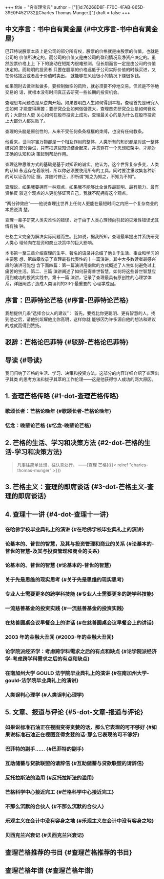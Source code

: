 +++
title = "穷查理宝典"
author = ["[[id:76268D8F-F70C-4FAB-865D-39E0F4521732][Charles Thomas Munger]]"]
draft = false
+++

## 中文序言：书中自有黄金屋 {#中文序言-书中自有黄金屋}

巴菲特说股票本质上是公司的部分所有权，股票的价格就是由股票的价值，也就是公司的
价值所决定的。而公司的价值又是由公司的盈利情况及净资产决定的。虽然股票价格上上
下下的波动在短期内很难预测，但长期而言一定是由公司的价值决定的。而聪明的投资者
只要在股票的价格远低于公司实际价值的时候买进，又在价格接近或者高于价值时卖出，
就能够在风险很小的情况下赚很多钱。

如果同时去做空和做多，要控制做空的风险，就必须要不停地交易。但若是不停地交易的
话，就根本没有时间真正去研究一些长期的投资机会。

查理思考问题总是从逆向开始。如果要明白人生如何得到幸福，查理首先是研究人生如何
才能变得痛苦；要研究企业如何做强做大，查理首先研究企业是如何衰败的；大部分人更
关心如何在股市投资上成功，查理最关心的是为什么在股市投资上大部分人都失败了。

查理的头脑是原创性的，从来不受任何条条框框的束缚，也没有任何教条。

他看来，世间宇宙万物都是一个相互作用的整体，人类所有的知识都是对这一整体研究的
部分尝试，只有把这些知识结合起来，并贯穿在一个思想框架中，才能对正确的认知和决
策起到帮助作用。

查理这种思维方式的基础是基于对知识的诚实。他认为，这个世界复杂多变，人类的认知
永远存在着限制，所以你必须要使用所有的工具，同时要注重收集各种新的可以证否的证
据，并随时修正，即所谓“知之为知之，不知为不知”。

查理说，如果我要拥有一种观点，如果我不能够比全世界最聪明、最有能力、最有资格反
驳这个观点的人更能够证否自己，我就不配拥有这个观点。

“两分钟效应”——他说查理比世界上任何人更能在最短时间之内把一个复杂商业的本质说清
楚。

查理一辈子研究人类灾难性的错误，对于由于人类心理倾向引起的灾难性错误尤其情有独
钟。

芒格主义完全为解决实际问题而生。比如说，据我所知，查理最早提出并系统研究人类心
理倾向在投资和商业决策中的巨大影响。

本书第一至三章介绍查理的生平、著名的语录并总结了他关于生活、事业和学习的主要思
想，第四章收录了查理最有代表性的十一篇演讲。其中大多数读者最感兴趣的演讲可能包
含下面四篇：第一篇演讲用幽默的方式概述了人生如何避免过上痛苦的生活。第二、三篇
演讲阐述了如何获得普世智慧，如何将这些普世智慧应用到成功的投资实践中。第十一篇
演讲，记录了查理最具有原创性的心理学体系，详细阐述了造成人类误判的23个最重要的
心理学成因。


## 序言：巴菲特论芒格 {#序言-巴菲特论芒格}

我想提供几条“选择合伙人的建议”：
首先，要找比你更聪明、更有智慧的人。找到他之后，请他别炫耀他比你高明，这样你就
能够因为许多源自他的想法和建议的成就而得到赞扬。


## 驳辞：芒格论巴菲特 {#驳辞-芒格论巴菲特}


## 导读 {#导读}

我们归纳了芒格的生活、学习、决策和投资方法。这部分的内容详细介绍了查理出乎其类
的思考方法和拔乎其萃的工作伦理——这是他获得惊人成功的两大原因。


## 1. 查理芒格传略 {#1-dot-查理芒格传略}


### 歌颂长者：芒格论晚年 {#歌颂长者-芒格论晚年}


### 忆念：晚辈论芒格 {#忆念-晚辈论芒格}


## 2. 芒格的生活、学习和决策方法 {#2-dot-芒格的生活-学习和决策方法}

> 凡事往简单处想，往认真处行。
> ——[查理 芒格]({{< relref "charles-thomas-munger" >}})


## 3. 芒格主义：查理的即席谈话 {#3-dot-芒格主义-查理的即席谈话}


## 4. 查理十一讲 {#4-dot-查理十一讲}


### 在哈佛学校毕业典礼上的演讲 {#在哈佛学校毕业典礼上的演讲}


### 论基本的、普世的智慧，及其与投资管理和商业的关系 {#论基本的-普世的智慧-及其与投资管理和商业的关系}


### 论基本的、普世的智慧 {#论基本的-普世的智慧}


### 关于先是思维的现实思考 {#关于先是思维的现实思考}


### 专业人士需要更多的跨学科技能 {#专业人士需要更多的跨学科技能}


### 一流慈善基金的投资实践 {#一流慈善基金的投资实践}


### 在慈善圆桌会议早餐会上的讲话 {#在慈善圆桌会议早餐会上的讲话}


### 2003 年的金融大丑闻 {#2003-年的金融大丑闻}


### 论学院派经济学：考虑跨学科需求之后的有点和缺点 {#论学院派经济学-考虑跨学科需求之后的有点和缺点}


### 在南加州大学 GOULD 法学院毕业典礼上的演讲 {#在南加州大学-gould-法学院毕业典礼上的演讲}


### 人类误判心理学 {#人类误判心理学}


## 5. 文章、报道与评论 {#5-dot-文章-报道与评论}


### 如果说标准石油正在视图变得贪婪的话，那么它表现的可不够好 {#如果说标准石油正在视图变得贪婪的话-那么它表现的可不够好}


### 巴菲特的副手…… {#巴菲特的副手}


### 互助储蓄与贷款联盟的请辞信 {#互助储蓄与贷款联盟的请辞信}


### 反托拉斯法的滥用 {#反托拉斯法的滥用}


### 芒格科学中心接近完工 {#芒格科学中心接近完工}


### 不那么沉默的合伙人 {#不那么沉默的合伙人}


### 乐观主义在会计中没有容身之地 {#乐观主义在会计中没有容身之地}


### 贝西克兰兴衰记 {#贝西克兰兴衰记}


## 查理芒格推荐的书目 {#查理芒格推荐的书目}


## 查理芒格年谱 {#查理芒格年谱}
